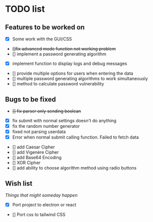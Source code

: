 # TODO list

## Features to be worked on

- [x] Some work with the GUI/CSS
- ~~[]fix advanced mode function not working problem~~
- [] implement a password generating algorithm
- [x] implement function to display logs and debug messages
- [] provide multiple options for users when entering the data
- [] multiple password generating algorithms to work simultaneously
- [] method to calculate password vulnerability

## Bugs to be fixed

- ~~[] fix parser only sending boolean~~
- [x] fix submit with normal settings doesn't do anything
- [x] fix the random number generator
- [x] fixed not parsing userdata
- [x] Error when normal submit calling function. Failed to fetch data
- [] add Caesar Cipher
- [] add Vigenère Cipher
- [] add Base64 Encoding
- [] XOR Cipher
- [] add ability to choose algorithm method using radio buttons

## Wish list
_Things that might someday happen_
- [x] Port project to electron or react
- [] Port css to tailwind CSS
